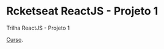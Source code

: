 # Rcketseat ReactJS - Projeto 1
Trilha ReactJS - Projeto 1

[Curso](https://app.rocketseat.com.br/ignite/react-js).

